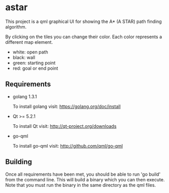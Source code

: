 astar
=====
This project is a qml graphical UI for showing the A\* (A STAR) path finding algorithm.

By clicking on the tiles you can change their color. Each color represents a different map element.
* white: open path
* black: wall
* green: starting point
* red: goal or end point

Requirements
------------
* golang 1.3.1

    To install golang visit: https://golang.org/doc/install

* Qt >= 5.2.1

    To install Qt visit: http://qt-project.org/downloads

* go-qml

    To install go-qml visit: http://github.com/qml/go-qml

Building
--------
Once all requirements have been met, you should be able to run 'go build' from the command line.
This will build a binary which you can then execute. Note that you must run the binary in the 
same directory as the qml files.
